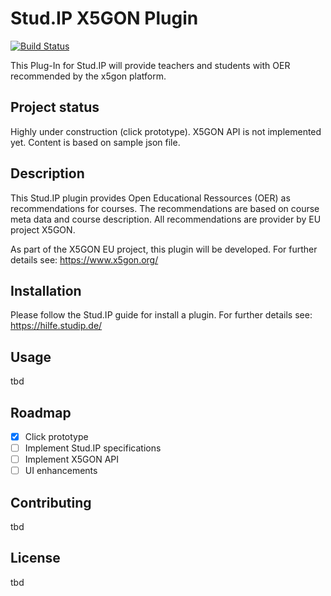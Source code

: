 # Stud.IP X5GON Plugin
[![Build Status](https://travis-ci.org/virtUOS/studip-x5.svg?branch=master)](https://travis-ci.org/virtUOS/studip-x5)

This Plug-In for Stud.IP will provide teachers and students with OER recommended by the x5gon platform.

## Project status
Highly under construction (click prototype).
X5GON API is not implemented yet. Content is based on sample json file.

## Description
This Stud.IP plugin provides Open Educational Ressources (OER) as recommendations for courses. The recommendations are based on course meta data and course description. All recommendations are provider by EU project X5GON.

As part of the X5GON EU project, this plugin will be developed.
For further details see: https://www.x5gon.org/

## Installation
Please follow the Stud.IP guide for install a plugin.
For further details see: https://hilfe.studip.de/

## Usage
tbd

## Roadmap
- [X] Click prototype
- [ ] Implement Stud.IP specifications
- [ ] Implement X5GON API
- [ ] UI enhancements

## Contributing
tbd

## License
tbd